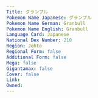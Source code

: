 ```yaml
---
﻿Title: グランブル
Pokemon Name Japanese: グランブル
Pokemon Name German: Granbull
Pokemon Name English: Granbull
Language Card: Japanese
National Dex Number: 210
Region: Johto
Regional Form: false
Additional Form: false
Mega: false
Gigantamax: false
Cover: false
Link: 
Owned: 
---
```

